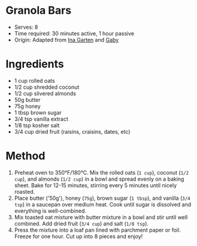 # Granola Bars
* Serves: 8
* Time required: 30 minutes active, 1 hour passive
* Origin: Adapted from [Ina Garten](https://www.foodnetwork.com/recipes/ina-garten/homemade-granola-bars-recipe-1948524) and [Gaby](https://whatsgabycooking.com/homemade-granola-bars/)

# Ingredients
* 1 cup rolled oats
* 1/2 cup shredded coconut
* 1/2 cup slivered almonds
* 50g butter
* 75g honey
* 1 tbsp brown sugar
* 3/4 tsp vanilla extract
* 1/8 tsp kosher salt
* 3/4 cup dried fruit (raisins, craisins, dates, etc)

# Method
1. Preheat oven to 350°F/180°C. Mix the rolled oats (`1 cup`), coconut (`1/2 cup`), and almonds (`1/2 cup`) in a bowl and spread evenly on a baking sheet. Bake for 12-15 minutes, stirring every 5 minutes until nicely roasted.
1. Place butter ('50g'), honey (`75g`), brown sugar (`1 tbsp`), and vanilla (`3/4 tsp`) in a saucepan over medium heat. Cook until sugar is dissolved and everything is well-combined.
1. Mix toasted oat mixture with butter mixture in a bowl and stir until well combined. Add dried fruit (`3/4 cup`) and salt (`1/8 tsp`).
1. Press the mixture into a loaf pan lined with parchment paper or foil. Freeze for one hour. Cut up into 8 pieces and enjoy!

